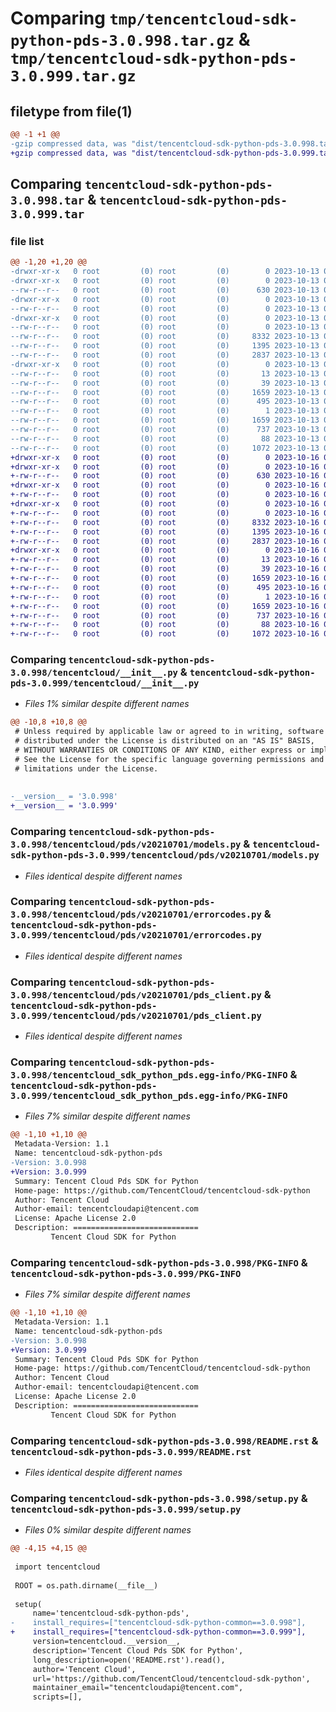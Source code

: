 # Comparing `tmp/tencentcloud-sdk-python-pds-3.0.998.tar.gz` & `tmp/tencentcloud-sdk-python-pds-3.0.999.tar.gz`

## filetype from file(1)

```diff
@@ -1 +1 @@
-gzip compressed data, was "dist/tencentcloud-sdk-python-pds-3.0.998.tar", last modified: Fri Oct 13 00:33:37 2023, max compression
+gzip compressed data, was "dist/tencentcloud-sdk-python-pds-3.0.999.tar", last modified: Mon Oct 16 00:32:49 2023, max compression
```

## Comparing `tencentcloud-sdk-python-pds-3.0.998.tar` & `tencentcloud-sdk-python-pds-3.0.999.tar`

### file list

```diff
@@ -1,20 +1,20 @@
-drwxr-xr-x   0 root         (0) root         (0)        0 2023-10-13 00:33:37.000000 tencentcloud-sdk-python-pds-3.0.998/
-drwxr-xr-x   0 root         (0) root         (0)        0 2023-10-13 00:33:37.000000 tencentcloud-sdk-python-pds-3.0.998/tencentcloud/
--rw-r--r--   0 root         (0) root         (0)      630 2023-10-13 00:33:37.000000 tencentcloud-sdk-python-pds-3.0.998/tencentcloud/__init__.py
-drwxr-xr-x   0 root         (0) root         (0)        0 2023-10-13 00:33:37.000000 tencentcloud-sdk-python-pds-3.0.998/tencentcloud/pds/
--rw-r--r--   0 root         (0) root         (0)        0 2023-10-13 00:33:37.000000 tencentcloud-sdk-python-pds-3.0.998/tencentcloud/pds/__init__.py
-drwxr-xr-x   0 root         (0) root         (0)        0 2023-10-13 00:33:37.000000 tencentcloud-sdk-python-pds-3.0.998/tencentcloud/pds/v20210701/
--rw-r--r--   0 root         (0) root         (0)        0 2023-10-13 00:33:37.000000 tencentcloud-sdk-python-pds-3.0.998/tencentcloud/pds/v20210701/__init__.py
--rw-r--r--   0 root         (0) root         (0)     8332 2023-10-13 00:33:37.000000 tencentcloud-sdk-python-pds-3.0.998/tencentcloud/pds/v20210701/models.py
--rw-r--r--   0 root         (0) root         (0)     1395 2023-10-13 00:33:37.000000 tencentcloud-sdk-python-pds-3.0.998/tencentcloud/pds/v20210701/errorcodes.py
--rw-r--r--   0 root         (0) root         (0)     2837 2023-10-13 00:33:37.000000 tencentcloud-sdk-python-pds-3.0.998/tencentcloud/pds/v20210701/pds_client.py
-drwxr-xr-x   0 root         (0) root         (0)        0 2023-10-13 00:33:37.000000 tencentcloud-sdk-python-pds-3.0.998/tencentcloud_sdk_python_pds.egg-info/
--rw-r--r--   0 root         (0) root         (0)       13 2023-10-13 00:33:37.000000 tencentcloud-sdk-python-pds-3.0.998/tencentcloud_sdk_python_pds.egg-info/top_level.txt
--rw-r--r--   0 root         (0) root         (0)       39 2023-10-13 00:33:37.000000 tencentcloud-sdk-python-pds-3.0.998/tencentcloud_sdk_python_pds.egg-info/requires.txt
--rw-r--r--   0 root         (0) root         (0)     1659 2023-10-13 00:33:37.000000 tencentcloud-sdk-python-pds-3.0.998/tencentcloud_sdk_python_pds.egg-info/PKG-INFO
--rw-r--r--   0 root         (0) root         (0)      495 2023-10-13 00:33:37.000000 tencentcloud-sdk-python-pds-3.0.998/tencentcloud_sdk_python_pds.egg-info/SOURCES.txt
--rw-r--r--   0 root         (0) root         (0)        1 2023-10-13 00:33:37.000000 tencentcloud-sdk-python-pds-3.0.998/tencentcloud_sdk_python_pds.egg-info/dependency_links.txt
--rw-r--r--   0 root         (0) root         (0)     1659 2023-10-13 00:33:37.000000 tencentcloud-sdk-python-pds-3.0.998/PKG-INFO
--rw-r--r--   0 root         (0) root         (0)      737 2023-10-13 00:33:37.000000 tencentcloud-sdk-python-pds-3.0.998/README.rst
--rw-r--r--   0 root         (0) root         (0)       88 2023-10-13 00:33:37.000000 tencentcloud-sdk-python-pds-3.0.998/setup.cfg
--rw-r--r--   0 root         (0) root         (0)     1072 2023-10-13 00:33:37.000000 tencentcloud-sdk-python-pds-3.0.998/setup.py
+drwxr-xr-x   0 root         (0) root         (0)        0 2023-10-16 00:32:49.000000 tencentcloud-sdk-python-pds-3.0.999/
+drwxr-xr-x   0 root         (0) root         (0)        0 2023-10-16 00:32:49.000000 tencentcloud-sdk-python-pds-3.0.999/tencentcloud/
+-rw-r--r--   0 root         (0) root         (0)      630 2023-10-16 00:32:49.000000 tencentcloud-sdk-python-pds-3.0.999/tencentcloud/__init__.py
+drwxr-xr-x   0 root         (0) root         (0)        0 2023-10-16 00:32:49.000000 tencentcloud-sdk-python-pds-3.0.999/tencentcloud/pds/
+-rw-r--r--   0 root         (0) root         (0)        0 2023-10-16 00:32:49.000000 tencentcloud-sdk-python-pds-3.0.999/tencentcloud/pds/__init__.py
+drwxr-xr-x   0 root         (0) root         (0)        0 2023-10-16 00:32:49.000000 tencentcloud-sdk-python-pds-3.0.999/tencentcloud/pds/v20210701/
+-rw-r--r--   0 root         (0) root         (0)        0 2023-10-16 00:32:49.000000 tencentcloud-sdk-python-pds-3.0.999/tencentcloud/pds/v20210701/__init__.py
+-rw-r--r--   0 root         (0) root         (0)     8332 2023-10-16 00:32:49.000000 tencentcloud-sdk-python-pds-3.0.999/tencentcloud/pds/v20210701/models.py
+-rw-r--r--   0 root         (0) root         (0)     1395 2023-10-16 00:32:49.000000 tencentcloud-sdk-python-pds-3.0.999/tencentcloud/pds/v20210701/errorcodes.py
+-rw-r--r--   0 root         (0) root         (0)     2837 2023-10-16 00:32:49.000000 tencentcloud-sdk-python-pds-3.0.999/tencentcloud/pds/v20210701/pds_client.py
+drwxr-xr-x   0 root         (0) root         (0)        0 2023-10-16 00:32:49.000000 tencentcloud-sdk-python-pds-3.0.999/tencentcloud_sdk_python_pds.egg-info/
+-rw-r--r--   0 root         (0) root         (0)       13 2023-10-16 00:32:49.000000 tencentcloud-sdk-python-pds-3.0.999/tencentcloud_sdk_python_pds.egg-info/top_level.txt
+-rw-r--r--   0 root         (0) root         (0)       39 2023-10-16 00:32:49.000000 tencentcloud-sdk-python-pds-3.0.999/tencentcloud_sdk_python_pds.egg-info/requires.txt
+-rw-r--r--   0 root         (0) root         (0)     1659 2023-10-16 00:32:49.000000 tencentcloud-sdk-python-pds-3.0.999/tencentcloud_sdk_python_pds.egg-info/PKG-INFO
+-rw-r--r--   0 root         (0) root         (0)      495 2023-10-16 00:32:49.000000 tencentcloud-sdk-python-pds-3.0.999/tencentcloud_sdk_python_pds.egg-info/SOURCES.txt
+-rw-r--r--   0 root         (0) root         (0)        1 2023-10-16 00:32:49.000000 tencentcloud-sdk-python-pds-3.0.999/tencentcloud_sdk_python_pds.egg-info/dependency_links.txt
+-rw-r--r--   0 root         (0) root         (0)     1659 2023-10-16 00:32:49.000000 tencentcloud-sdk-python-pds-3.0.999/PKG-INFO
+-rw-r--r--   0 root         (0) root         (0)      737 2023-10-16 00:32:49.000000 tencentcloud-sdk-python-pds-3.0.999/README.rst
+-rw-r--r--   0 root         (0) root         (0)       88 2023-10-16 00:32:49.000000 tencentcloud-sdk-python-pds-3.0.999/setup.cfg
+-rw-r--r--   0 root         (0) root         (0)     1072 2023-10-16 00:32:49.000000 tencentcloud-sdk-python-pds-3.0.999/setup.py
```

### Comparing `tencentcloud-sdk-python-pds-3.0.998/tencentcloud/__init__.py` & `tencentcloud-sdk-python-pds-3.0.999/tencentcloud/__init__.py`

 * *Files 1% similar despite different names*

```diff
@@ -10,8 +10,8 @@
 # Unless required by applicable law or agreed to in writing, software
 # distributed under the License is distributed on an "AS IS" BASIS,
 # WITHOUT WARRANTIES OR CONDITIONS OF ANY KIND, either express or implied.
 # See the License for the specific language governing permissions and
 # limitations under the License.
 
 
-__version__ = '3.0.998'
+__version__ = '3.0.999'
```

### Comparing `tencentcloud-sdk-python-pds-3.0.998/tencentcloud/pds/v20210701/models.py` & `tencentcloud-sdk-python-pds-3.0.999/tencentcloud/pds/v20210701/models.py`

 * *Files identical despite different names*

### Comparing `tencentcloud-sdk-python-pds-3.0.998/tencentcloud/pds/v20210701/errorcodes.py` & `tencentcloud-sdk-python-pds-3.0.999/tencentcloud/pds/v20210701/errorcodes.py`

 * *Files identical despite different names*

### Comparing `tencentcloud-sdk-python-pds-3.0.998/tencentcloud/pds/v20210701/pds_client.py` & `tencentcloud-sdk-python-pds-3.0.999/tencentcloud/pds/v20210701/pds_client.py`

 * *Files identical despite different names*

### Comparing `tencentcloud-sdk-python-pds-3.0.998/tencentcloud_sdk_python_pds.egg-info/PKG-INFO` & `tencentcloud-sdk-python-pds-3.0.999/tencentcloud_sdk_python_pds.egg-info/PKG-INFO`

 * *Files 7% similar despite different names*

```diff
@@ -1,10 +1,10 @@
 Metadata-Version: 1.1
 Name: tencentcloud-sdk-python-pds
-Version: 3.0.998
+Version: 3.0.999
 Summary: Tencent Cloud Pds SDK for Python
 Home-page: https://github.com/TencentCloud/tencentcloud-sdk-python
 Author: Tencent Cloud
 Author-email: tencentcloudapi@tencent.com
 License: Apache License 2.0
 Description: ============================
         Tencent Cloud SDK for Python
```

### Comparing `tencentcloud-sdk-python-pds-3.0.998/PKG-INFO` & `tencentcloud-sdk-python-pds-3.0.999/PKG-INFO`

 * *Files 7% similar despite different names*

```diff
@@ -1,10 +1,10 @@
 Metadata-Version: 1.1
 Name: tencentcloud-sdk-python-pds
-Version: 3.0.998
+Version: 3.0.999
 Summary: Tencent Cloud Pds SDK for Python
 Home-page: https://github.com/TencentCloud/tencentcloud-sdk-python
 Author: Tencent Cloud
 Author-email: tencentcloudapi@tencent.com
 License: Apache License 2.0
 Description: ============================
         Tencent Cloud SDK for Python
```

### Comparing `tencentcloud-sdk-python-pds-3.0.998/README.rst` & `tencentcloud-sdk-python-pds-3.0.999/README.rst`

 * *Files identical despite different names*

### Comparing `tencentcloud-sdk-python-pds-3.0.998/setup.py` & `tencentcloud-sdk-python-pds-3.0.999/setup.py`

 * *Files 0% similar despite different names*

```diff
@@ -4,15 +4,15 @@
 
 import tencentcloud
 
 ROOT = os.path.dirname(__file__)
 
 setup(
     name='tencentcloud-sdk-python-pds',
-    install_requires=["tencentcloud-sdk-python-common==3.0.998"],
+    install_requires=["tencentcloud-sdk-python-common==3.0.999"],
     version=tencentcloud.__version__,
     description='Tencent Cloud Pds SDK for Python',
     long_description=open('README.rst').read(),
     author='Tencent Cloud',
     url='https://github.com/TencentCloud/tencentcloud-sdk-python',
     maintainer_email="tencentcloudapi@tencent.com",
     scripts=[],
```

